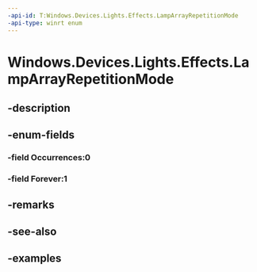 ```yaml
---
-api-id: T:Windows.Devices.Lights.Effects.LampArrayRepetitionMode
-api-type: winrt enum
---
```


<!-- Enumeration syntax.
public enum LampArrayRepetitionMode : int 
-->

# Windows.Devices.Lights.Effects.LampArrayRepetitionMode

## -description

## -enum-fields
### -field Occurrences:0

### -field Forever:1

## -remarks

## -see-also

## -examples

